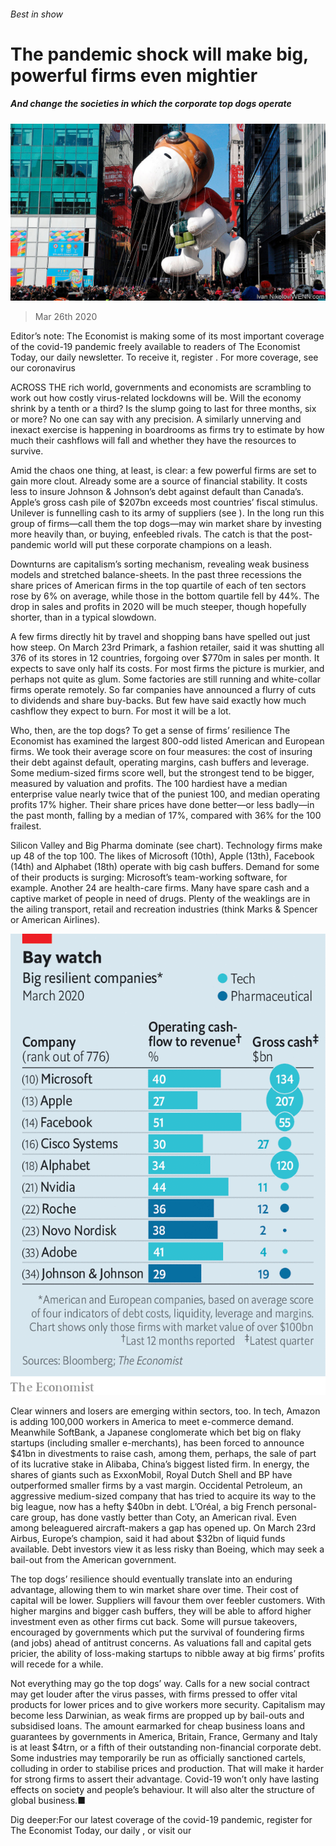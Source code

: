 ###### Best in show

# The pandemic shock will make big, powerful firms even mightier 

##### And change the societies in which the corporate top dogs operate 

![image](images/20200328_WBP002_0.jpg) 

> Mar 26th 2020 

Editor’s note: The Economist is making some of its most important coverage of the covid-19 pandemic freely available to readers of The Economist Today, our daily newsletter. To receive it, register . For more coverage, see our coronavirus 

ACROSS THE rich world, governments and economists are scrambling to work out how costly virus-related lockdowns will be. Will the economy shrink by a tenth or a third? Is the slump going to last for three months, six or more? No one can say with any precision. A similarly unnerving and inexact exercise is happening in boardrooms as firms try to estimate by how much their cashflows will fall and whether they have the resources to survive.

Amid the chaos one thing, at least, is clear: a few powerful firms are set to gain more clout. Already some are a source of financial stability. It costs less to insure Johnson &amp; Johnson’s debt against default than Canada’s. Apple’s gross cash pile of $207bn exceeds most countries’ fiscal stimulus. Unilever is funnelling cash to its army of suppliers (see ). In the long run this group of firms—call them the top dogs—may win market share by investing more heavily than, or buying, enfeebled rivals. The catch is that the post-pandemic world will put these corporate champions on a leash.


Downturns are capitalism’s sorting mechanism, revealing weak business models and stretched balance-sheets. In the past three recessions the share prices of American firms in the top quartile of each of ten sectors rose by 6% on average, while those in the bottom quartile fell by 44%. The drop in sales and profits in 2020 will be much steeper, though hopefully shorter, than in a typical slowdown.

A few firms directly hit by travel and shopping bans have spelled out just how steep. On March 23rd Primark, a fashion retailer, said it was shutting all 376 of its stores in 12 countries, forgoing over $770m in sales per month. It expects to save only half its costs. For most firms the picture is murkier, and perhaps not quite as glum. Some factories are still running and white-collar firms operate remotely. So far companies have announced a flurry of cuts to dividends and share buy-backs. But few have said exactly how much cashflow they expect to burn. For most it will be a lot.

Who, then, are the top dogs? To get a sense of firms’ resilience The Economist has examined the largest 800-odd listed American and European firms. We took their average score on four measures: the cost of insuring their debt against default, operating margins, cash buffers and leverage. Some medium-sized firms score well, but the strongest tend to be bigger, measured by valuation and profits. The 100 hardiest have a median enterprise value nearly twice that of the puniest 100, and median operating profits 17% higher. Their share prices have done better—or less badly—in the past month, falling by a median of 17%, compared with 36% for the 100 frailest.

Silicon Valley and Big Pharma dominate (see chart). Technology firms make up 48 of the top 100. The likes of Microsoft (10th), Apple (13th), Facebook (14th) and Alphabet (18th) operate with big cash buffers. Demand for some of their products is surging: Microsoft’s team-working software, for example. Another 24 are health-care firms. Many have spare cash and a captive market of people in need of drugs. Plenty of the weaklings are in the ailing transport, retail and recreation industries (think Marks &amp; Spencer or American Airlines).

![image](images/20200328_WBC018.png) 


Clear winners and losers are emerging within sectors, too. In tech, Amazon is adding 100,000 workers in America to meet e-commerce demand. Meanwhile SoftBank, a Japanese conglomerate which bet big on flaky startups (including smaller e-merchants), has been forced to announce $41bn in divestments to raise cash, among them, perhaps, the sale of part of its lucrative stake in Alibaba, China’s biggest listed firm. In energy, the shares of giants such as ExxonMobil, Royal Dutch Shell and BP have outperformed smaller firms by a vast margin. Occidental Petroleum, an aggressive medium-sized company that has tried to acquire its way to the big league, now has a hefty $40bn in debt. L’Oréal, a big French personal-care group, has done vastly better than Coty, an American rival. Even among beleaguered aircraft-makers a gap has opened up. On March 23rd Airbus, Europe’s champion, said it had about $32bn of liquid funds available. Debt investors view it as less risky than Boeing, which may seek a bail-out from the American government.

The top dogs’ resilience should eventually translate into an enduring advantage, allowing them to win market share over time. Their cost of capital will be lower. Suppliers will favour them over feebler customers. With higher margins and bigger cash buffers, they will be able to afford higher investment even as other firms cut back. Some will pursue takeovers, encouraged by governments which put the survival of foundering firms (and jobs) ahead of antitrust concerns. As valuations fall and capital gets pricier, the ability of loss-making startups to nibble away at big firms’ profits will recede for a while.

Not everything may go the top dogs’ way. Calls for a new social contract may get louder after the virus passes, with firms pressed to offer vital products for lower prices and to give workers more security. Capitalism may become less Darwinian, as weak firms are propped up by bail-outs and subsidised loans. The amount earmarked for cheap business loans and guarantees by governments in America, Britain, France, Germany and Italy is at least $4trn, or a fifth of their outstanding non-financial corporate debt. Some industries may temporarily be run as officially sanctioned cartels, colluding in order to stabilise prices and production. That will make it harder for strong firms to assert their advantage. Covid-19 won’t only have lasting effects on society and people’s behaviour. It will also alter the structure of global business.■

Dig deeper:For our latest coverage of the covid-19 pandemic, register for The Economist Today, our daily , or visit our 

